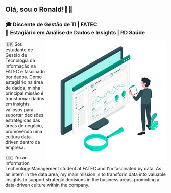 
<h2>Olá, sou o Ronald!👋😄</h2>

<h3 align="left"> 
  🎓 <b>Discente de Gestão de TI | FATEC </b><br>
  💼 <b>Estagiário em Análise de Dados e Insights | RD Saúde </b>
</h3>

<img src="https://github.com/ronallds/ronallds/blob/378e0e8a98e2f8a4965d3dcec739c9c5de020b12/data-illustration.png" min-width="380px" max-width="380px" width="380px" align="right">

<p align="left" size="30">
🇧🇷
Sou estudante de Gestão de Tecnologia da Informação na FATEC e fascinado por dados. Como estagiário na área de dados, minha principal missão é transformar dados em insights valiosos para suportar decisões estratégicas das áreas de negócio,      promovendo uma cultura data-driven dentro da empresa.
</p>

<p align="left" size="30">
🇺🇸
I'm an Information Technology Management student at FATEC and I'm fascinated by data. As an intern in the data area, my main mission is to transform data into valuable insights to support strategic decisions in the business areas, promoting a data-driven culture within the company.
</p>

